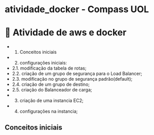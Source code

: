 # atividade_docker - Compass UOL

# :pushpin: Atividade de aws e docker
- 1. Conceitos iniciais
- 2. configurações iniciais:
- 2.1. modificação da tabela de rotas;
- 2.2. criação de um grupo de segurança para o Load Balancer;
- 2.3. modificação no grupo de segurança padrão(default);
- 2.4. criação de um grupo de destino;
- 2.5. criação do Balanceador de carga;
- 3. criação de uma instancia EC2;
- 4. configurações na instancia; 

## Conceitos iniciais
